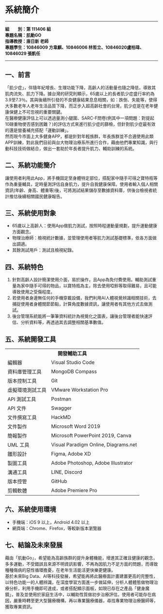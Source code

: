 # 系統簡介

---

**組  別：第 111406 組**  
**專題名稱：肌動GO**   
**指導教授：唐日新 老師**  
**專題學生：10846009 方韋麒、10846006 林哲立、10846020盧柏瑋、10846029 張凱任**

---

## 一、前言

「肌少症」，伴隨年紀增長、生理功能下降，高齡人的活動量也隨之降低，導致其肌肉流失、肌力下降。據台灣的研究則顯示，65歲以上的長者肌少症盛行率約為3.9至7.3％。其與後續所引發的不良健康結果息息相關，如：跌倒、失能等，使得大多數老年人老年生活品質下降，而正步入超高齡社會的台灣，肌少症是在老年健康保健上不可忽視的重要關鍵。  
在醫療健康評估上可以透過量測小腿圍、SARC-F問卷(例其中一項問題：對提起10磅重物使否感到困難？)的評估方式來進行肌少症的篩檢，但針對肌少症最有效的還是營養補充搭配「運動訓練」。  
然而現今市面上大多健身APP，都是針對年輕族群，年長族群並不合適使用此類APP訓練，對此我們目前與台大物理治療系所進行合作，藉由他們專業知識，與行動科技技術做結合，做出一套助於年長者提升肌力、輔助訓練的系統。


## 二、系統功能簡介

讓使用者利用此App，將手機固定至身體特定部位，搭配家中隨手可得之寶特瓶等作為重量輔具，定時量測評估自身肌力，提升自我健康保障。使用者輸入個人相關資訊(年齡、身高、體重等)後，可將測試結果儲存至數據資料庫，供後台檢視者統計推估後續相關國民健康報告。

## 三、系統使用對象

- 65歲以上高齡人：使用App做肌力測試，按照時程運動量規劃，提升運動健康方面觀念。
- 物理治療師：檢視統計數據，並管理使用者等肌力測試基礎標準，依各方面做出調適。
- 其餘測試用戶：測試且檢視紀錄。


## 四、系統特色

1. 針對高齡人設計簡潔使用介面，易於操作，且App為免付費使用。輔助測試重量為家中隨手可得的物品，以寶特瓶為主，除去使用啞鈴等取得難易，且可能導致使用之受傷程度。
2. 若使用者身邊無任何的手機穿戴設備，我們利用AI人體視覺辨識相關技術，去捕捉使用者身體關節節點，計算角度數據資訊，讓使用者有其他方式去做測試。
3. 後台管理系統能將一筆筆資料統計為視覺化之圖表，讓後台管理者能快速評估、分析資料等，再透過其去調整相關基準數值。


## 五、系統開發工具

<table>
   <tr style="text-align: center">
      <td colspan="2"><b>開發輔助工具</b></td>
   </tr>
   <tr>
      <td>編輯器</td>
      <td>Visual Studio Code</td>
   </tr>
   <tr>
      <td>資料庫管理工具</td>
      <td>MongoDB Compass</td>
   </tr>
   <tr>
      <td>版本控制工具</td>
      <td>Git</td>
   </tr>
   <tr>
      <td>虛擬環境測試工具</td>
      <td>VMware Workstation Pro</td>
   </tr>
   <tr>
      <td>API 測試工具</td>
      <td>Postman</td>
   </tr>
   <tr>
      <td>API 文件</td>
      <td>Swagger</td>
   </tr>
   <tr>
      <td>文件撰寫工具</td>
      <td>HackMD</td>
   </tr>
   <tr>
      <td>文件製作</td>
      <td>Microsoft Word 2019</td>
   </tr>
   <tr>
      <td>簡報製作</td>
      <td>Microsoft PowerPoint 2019, Canva</td>
   </tr>
   <tr>
      <td>UML 工具</td>
      <td>Visual Paradigm Online, Diagrams.net</td>
   </tr>
   <tr>
      <td>雛形設計</td>
      <td>Figma, Adobe XD</td>
   </tr>
   <tr>
      <td>製圖工具</td>
      <td>Adobe Photoshop, Adobe Illustrator</td>
   </tr>
   <tr>
      <td>溝通工具</td>
      <td>LINE, Discord</td>
   </tr>
   <tr>
      <td>版本控管</td>
      <td>GitHub</td>
   </tr>
   <tr>
      <td>剪輯軟體</td>
      <td>Adobe Premiere Pro</td>
   </tr>
</table>

## 六、系統使用環境

- 手機端：iOS 9 以上，Android 4.02 以上
- 網頁端：Chrome、Firefox，等較新版本瀏覽器

## 七、結論及未來發展

藉由「肌動Go」，希望能為高齡族群的提升身體機能，增進其正確且健康的觀念，多多運動，不受錯誤且來源不明資訊影響，不再為因肌力不足方面的問題，而導致種種傷病的惡性循環擔憂，在老年生活能活更快樂更健康。  
基於未來Big Data、AI等科技發展，希望能再將此醫療面計畫建置更高的完整性，以特色功能一的人體辨識，在深度學習方面進一步做延伸，分析人體體態做物理治療分析，利用手機即可達成，或者搭配顯示面板，如現已存在之產品「健身魔鏡」，普及並使用於家庭生活中，以輔助性質做初步治療評估，使用者可能存在病因，嚴重時轉至更大型醫療機構，再以專業醫療儀器，尋找專業物理治療醫師等，獲取專業資訊。
